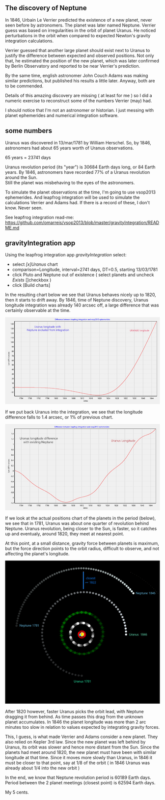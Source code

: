 ## The discovery of Neptune

In 1846, Urbain Le Verrier predicted the existence of a new planet,
never seen before by astronomers. The planet was later named Neptune.
Verrier guess was based on irregularities in the orbit of planet Uranus.
He noticed perturbations in the orbit when compared 
to expected Newton's gravity integration calculations.  

Verrier guessed that another large planet should exist
next to Uranus to justify the difference between expected and observed positions. 
Not only that, he estimated the position of the new planet, 
which was later confirmed by Berlin Observatory and reported to be 
near Verrier's prediction.

By the same time, english astronomer John Couch Adams was making
similar predictions, but published his results a little later.
Anyway, both are to be commended.

Details of this amazing discovery are missing ( at least for me )
so I did a numeric exercise to reconstruct some of the 
numbers Verrier (may) had. 

I should notice that I'm not an astronomer or historian.
I just messing with planet ephemerides and numerical integration software.

## some numbers

Uranus was discovered in 13/mar/1781 by William Herschel.
So, by 1846, astronomers had about 65 years worth of Uranus observations.

65 years = 23741 days

Uranus revolution period (its "year") is 30684 Earth days long, or 84 Earth years. 
By 1846, astronomers have recorded 77% of a Uranus revolution around the Sun.  
Still the planet was misbehaving to the eyes of the astronomers.

To simulate the planet observations at the time, I'm going to use
vsop2013 ephemerides.  And leapfrog integration will be used
to simulate the calculations Verrier and Adams had.
If there is a record of these, I don't know. Never seen.

   See leapfrog integration read-me: 
   https://github.com/omarreis/vsop2013/blob/master/gravityIntegration/README.md 
   
   
## gravityIntegration app

Using the leapfrog integration app *gravityIntegration* select:

  * select *[x]Uranus* chart
  * comparison=Longitude, interval=2741 days, DT=0.5, starting 13/03/1781 
  * click Pluto and Neptune out of existence ( select planets and uncheck *Exists* []checkbox )
  * click [Build charts]

In the resulting chart below we see that Uranus behaves nicely up to 1820, 
then it starts to drift away. By 1846, time of Neptune discovery, 
Uranus longitude integration was already 140 arcsec off,
a large difference that was certainly observable at the time.

![chart of Uranus longitude without Neptune](UranusLongitudeNoNeptune.png)

If we put back Uranus into the integration, we see that the 
longitude difference falls to 1.4 arcsec, or 1% of previous chart.

![chart Uranus longitude with Neptune back](UranusLongitudeWithNeptuneAdded.png)

If we look at the actual positions chart of the planets in the period (below),
we see that in 1781, Uranus was about one quarter of revolution
behind Neptune.  Uranus revolution, being closer to the Sun,
is faster, so it catches up and eventualy, around 1820, 
they meet at nearest point.   

At this point, at a small distance, gravity force between planets 
is maximum, but the force direction points to the orbit radius,
difficult to observe, and not affecting the planet's longitude. 

![UranusNeptuneOrbits](UranusNeptune1871-1846.png)

After 1820 however, faster Uranus picks the orbit lead, with Neptune
dragging it from behind.  As time passes this drag from the unknown   
planet accumulates.  In 1846 the planet longitude was more than 
2 arc minutes too slow in relation to values expected by 
integrating gravity forces.

This, I guess, is what made Verrier and Adams consider a new planet.
They also relied on Kepler 3rd law. Since the new planet was 
left behind by Uranus, its orbit was slower and hence more distant
from the Sun.  Since the planets had meet around 1820, the new planet 
must have been with similar longitude at that time. Since it moves more slowly 
than Uranus, in 1846 it must be closer to that point, say at 1/8 of the orbit 
( in 1846 Uranus was already about 1/4 into the new orbit )

In the end, we know that Neptune revolution period is 60189 Earth days.
Period between the 2 planet meetings (closest point) is 62594 Earth days.

My 5 cents.
